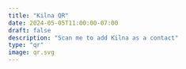 ```yaml
---
title: "Kilna QR"
date: 2024-05-05T11:00:00-07:00
draft: false
description: "Scan me to add Kilna as a contact"
type: "qr"
image: qr.svg
---
```

